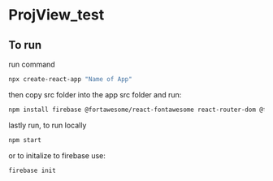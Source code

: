 # ProjView_test

## To run
run command 
```bash
npx create-react-app "Name of App"
```

then copy src folder into the app src folder and run:

```bash
npm install firebase @fortawesome/react-fontawesome react-router-dom @fortawesome/free-solid-svg-icons
```

lastly run, to run locally

```bash
npm start
```

or to initalize to firebase use:

```bash
firebase init
```
